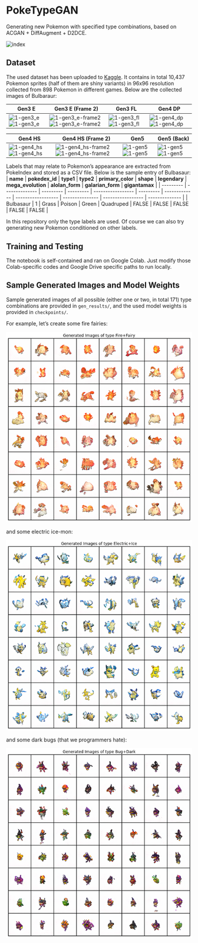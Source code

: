 # PokeTypeGAN
Generating new Pokemon with specified type combinations, based on ACGAN + DiffAugment + D2DCE.

![index](https://tva1.sinaimg.cn/large/e6c9d24egy1h1s3hp1lfuj20p60cxtaq.jpg)

## Dataset

The used dataset has been uploaded to [Kaggle](https://www.kaggle.com/datasets/yehongjiang/pokemon-sprites-images). It contains in total 10,437 Pokemon sprites (half of them are shiny variants) in 96x96 resolution collected from 898 Pokemon in different games. Below are the collected images of Bulbaraur:

| Gen3 E                                                       | Gen3 E (Frame 2)                                             | Gen3 FL                                                      | Gen4 DP                                                      |
| ------------------------------------------------------------ | ------------------------------------------------------------ | ------------------------------------------------------------ | ------------------------------------------------------------ |
| ![1-gen3_e](https://tva1.sinaimg.cn/large/e6c9d24egy1h1s44084dzj202o02ojr5.jpg)![1-gen3_e](https://tva1.sinaimg.cn/large/e6c9d24egy1h1s443w5bhj202o02oq2p.jpg) | ![1-gen3_e-frame2](https://tva1.sinaimg.cn/large/e6c9d24egy1h1s448n6rnj202o02oq2p.jpg)![1-gen3_e-frame2](https://tva1.sinaimg.cn/large/e6c9d24egy1h1s449yt3qj202o02ot8h.jpg) | ![1-gen3_fl](https://tva1.sinaimg.cn/large/e6c9d24egy1h1s44ddqeij202o02ojr5.jpg)![1-gen3_fl](https://tva1.sinaimg.cn/large/e6c9d24egy1h1s44ivp4hj202o02ot8h.jpg) | ![1-gen4_dp](https://tva1.sinaimg.cn/large/e6c9d24egy1h1s44n23xsj202o02owe9.jpg)![1-gen4_dp](https://tva1.sinaimg.cn/large/e6c9d24egy1h1s44rt84xj202o02o0si.jpg) |

| Gen4 HS                                                      | Gen4 HS (Frame 2)                                            | Gen5                                                         | Gen5 (Back)                                                  |
| ------------------------------------------------------------ | ------------------------------------------------------------ | ------------------------------------------------------------ | ------------------------------------------------------------ |
| ![1-gen4_hs](https://tva1.sinaimg.cn/large/e6c9d24egy1h1s44uk1ccj202o02ot8h.jpg)![1-gen4_hs](https://tva1.sinaimg.cn/large/e6c9d24egy1h1s44ypz9tj202o02ot8h.jpg) | ![1-gen4_hs-frame2](https://tva1.sinaimg.cn/large/e6c9d24egy1h1s4511vlyj202o02ot8h.jpg)![1-gen4_hs-frame2](https://tva1.sinaimg.cn/large/e6c9d24egy1h1s455gbezj202o02ot8h.jpg) | ![1-gen5](https://tva1.sinaimg.cn/large/e6c9d24egy1h1s456rn88j202o02oq2p.jpg)![1-gen5](https://tva1.sinaimg.cn/large/e6c9d24egy1h1s45930ibj202o02oq2p.jpg) | ![1-gen5](https://tva1.sinaimg.cn/large/e6c9d24egy1h1s45b1szzj202o02ogld.jpg)![1-gen5](https://tva1.sinaimg.cn/large/e6c9d24egy1h1s45e9ffqj202o02ogld.jpg) |

Labels that may relate to Pokemon’s appearance are extracted from PokeIndex and stored as a CSV file. Below is the sample entry of Bulbasaur:
| **name**  | **pokedex_id** | **type1** | **type2** | **primary_color** | **shape** | **legendary** | **mega_evolution** | **alolan_form** | **galarian_form** | **gigantamax** |
| --------- | -------------- | --------- | --------- | ----------------- | --------- | ------------- | ------------------ | --------------- | ----------------- | -------------- |
| Bulbasaur | 1              | Grass     | Poison    | Green             | Quadruped | FALSE         | FALSE              | FALSE           | FALSE             | FALSE          |

In this repository only the type labels are used. Of course we can also try generating new Pokemon conditioned on other labels.

## Training and Testing

The notebook is self-contained and ran on Google Colab. Just modify those Colab-specific codes and Google Drive specific paths to run locally.

## Sample Generated Images and Model Weights

Sample generated images of all possible (either one or two, in total 171) type combinations are provided in `gen_results/`, and the used model weights is provided in `checkpoints/`. 

For example, let’s create some fire fairies:

<img src="./gen_results/00253k-Fire+Fairy.png" alt="00253k-Fire+Fairy"  />

and some electric ice-mon:

![00253k-Electric+Ice](./gen_results/00253k-Electric+Ice.png)

and some dark bugs (that we programmers hate):

![00253k-Bug+Dark](./gen_results/00253k-Bug+Dark.png)
